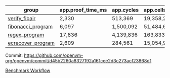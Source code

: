 | group | app.proof_time_ms | app.cycles | app.cells_used | leaf.proof_time_ms | leaf.cycles | leaf.cells_used |
| -- | -- | -- | -- | -- | -- | -- |
| [verify_fibair](https://github.com/openvm-org/openvm/blob/benchmark-results/benchmarks/verify_fibair-d45b2260a8327192a161cee2d3c273acf23868d1.md) | 2,330 |  513,369 |  19,358,282 |- | - | - |
| [fibonacci_program](https://github.com/openvm-org/openvm/blob/benchmark-results/benchmarks/fibonacci-d45b2260a8327192a161cee2d3c273acf23868d1.md) | 6,097 |  1,500,092 |  51,484,605 | 7,781 |  1,781,434 |  68,757,119 |
| [regex_program](https://github.com/openvm-org/openvm/blob/benchmark-results/benchmarks/regex-d45b2260a8327192a161cee2d3c273acf23868d1.md) | 17,836 |  4,139,836 |  163,833,427 | 17,157 |  3,015,682 |  142,081,897 |
| [ecrecover_program](https://github.com/openvm-org/openvm/blob/benchmark-results/benchmarks/ecrecover-d45b2260a8327192a161cee2d3c273acf23868d1.md) | 2,609 |  284,561 |  15,054,935 | 22,427 |  4,146,302 |  203,253,529 |


Commit: https://github.com/openvm-org/openvm/commit/d45b2260a8327192a161cee2d3c273acf23868d1

[Benchmark Workflow](https://github.com/openvm-org/openvm/actions/runs/12940762116)

